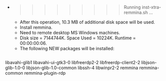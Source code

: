 * >>>>>>>>> Running inst-xtra-remmina.sh ...
  * After this operation, 10.3 MB of additional disk space will be used.
  * Install remmina.
  * Need to remote desktop MS Windows machines.
  * Disk size = 7144744K. Space Used = 10224K. Runtime = 00:00:00:06.
  * The following NEW packages will be installed:
  ```bash
libavahi-glib1 libavahi-ui-gtk3-0 libfreerdp2-2 libfreerdp-client2-2 libjson-glib-1.0-0
libjson-glib-1.0-common libssh-4 libwinpr2-2 remmina remmina-common
remmina-plugin-rdp
  ```
